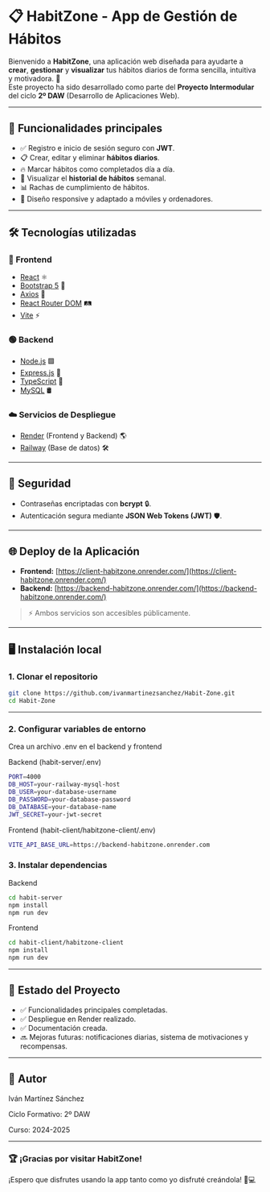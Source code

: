 # 📋 HabitZone - App de Gestión de Hábitos

Bienvenido a **HabitZone**, una aplicación web diseñada para ayudarte a **crear**, **gestionar** y **visualizar** tus hábitos diarios de forma sencilla, intuitiva y motivadora. 🚀  
Este proyecto ha sido desarrollado como parte del **Proyecto Intermodular** del ciclo **2º DAW** (Desarrollo de Aplicaciones Web).

---

## 🌟 Funcionalidades principales

- ✅ Registro e inicio de sesión seguro con **JWT**.
- 📋 Crear, editar y eliminar **hábitos diarios**.
- 🔥 Marcar hábitos como completados día a día.
- 📅 Visualizar el **historial de hábitos** semanal.
- 📊 Rachas de cumplimiento de hábitos.
- 📱 Diseño responsive y adaptado a móviles y ordenadores.

---

## 🛠️ Tecnologías utilizadas

### 🔵 Frontend
- [React](https://react.dev/) ⚛️
- [Bootstrap 5](https://getbootstrap.com/) 🎨
- [Axios](https://axios-http.com/) 📡
- [React Router DOM](https://reactrouter.com/) 🛤️
- [Vite](https://vitejs.dev/) ⚡

### 🟢 Backend
- [Node.js](https://nodejs.org/) 🟩
- [Express.js](https://expressjs.com/) 🚀
- [TypeScript](https://www.typescriptlang.org/) 📘
- [MySQL](https://www.mysql.com/) 🛢️

### ☁️ Servicios de Despliegue
- [Render](https://render.com/) (Frontend y Backend) 🌎
- [Railway](https://railway.app/) (Base de datos) 🛠️

---

## 🔐 Seguridad

- Contraseñas encriptadas con **bcrypt** 🔒.
- Autenticación segura mediante **JSON Web Tokens (JWT)** 🛡️.

---

## 🌐 Deploy de la Aplicación

- **Frontend:** [https://client-habitzone.onrender.com/](https://client-habitzone.onrender.com/)
- **Backend:** [https://backend-habitzone.onrender.com/](https://backend-habitzone.onrender.com/)

> ⚡ Ambos servicios son accesibles públicamente.

---

## 🖥️ Instalación local

### 1. Clonar el repositorio

```bash
git clone https://github.com/ivanmartinezsanchez/Habit-Zone.git
cd Habit-Zone
```

---

### 2. Configurar variables de entorno

Crea un archivo .env en el backend y frontend

Backend (habit-server/.env)

```bash
PORT=4000
DB_HOST=your-railway-mysql-host
DB_USER=your-database-username
DB_PASSWORD=your-database-password
DB_DATABASE=your-database-name
JWT_SECRET=your-jwt-secret
```

Frontend (habit-client/habitzone-client/.env)

```bash
VITE_API_BASE_URL=https://backend-habitzone.onrender.com
```

### 3. Instalar dependencias
Backend

```bash
cd habit-server
npm install
npm run dev
```

Frontend

```bash
cd habit-client/habitzone-client
npm install
npm run dev
```

--- 

## 🚀 Estado del Proyecto

- ✅ Funcionalidades principales completadas.
- ✅ Despliegue en Render realizado.
- ✅ Documentación creada.
- 🔜 Mejoras futuras: notificaciones diarias, sistema de motivaciones y recompensas.

---

## 🙌 Autor

Iván Martínez Sánchez

Ciclo Formativo: 2º DAW

Curso: 2024-2025

---

### 🏆 ¡Gracias por visitar HabitZone!
¡Espero que disfrutes usando la app tanto como yo disfruté creándola! 🚀💻

